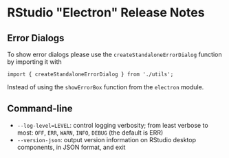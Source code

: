 # RStudio "Electron" Release Notes

## Error Dialogs
To show error dialogs please use the `createStandaloneErrorDialog` function by importing it with

`import { createStandaloneErrorDialog } from './utils';`

Instead of using the `showErrorBox` function from the `electron` module.

## Command-line

* `--log-level=LEVEL`: control logging verbosity; from least verbose to 
most: `OFF`, `ERR`, `WARN`, `INFO`, `DEBUG` (the default is ERR)
* `--version-json`: output version information on RStudio desktop components, in JSON format, and exit
